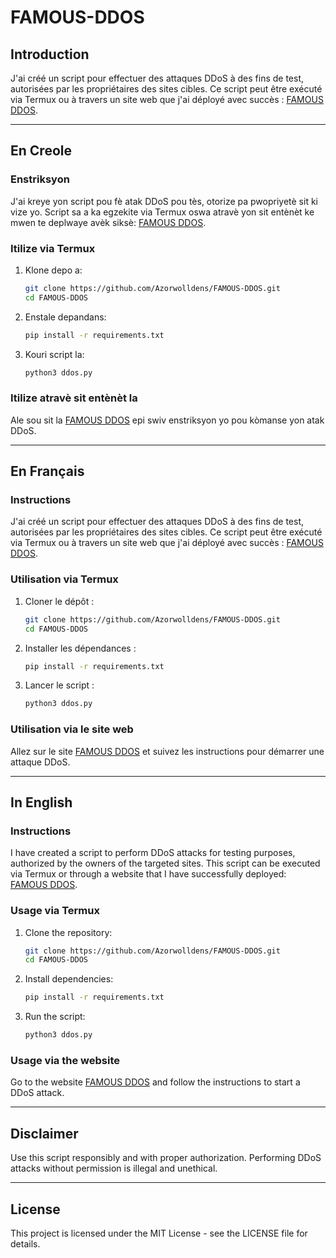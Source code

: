# FAMOUS-DDOS

## Introduction

J'ai créé un script pour effectuer des attaques DDoS à des fins de test, autorisées par les propriétaires des sites cibles. Ce script peut être exécuté via Termux ou à travers un site web que j'ai déployé avec succès : [FAMOUS DDOS](https://famous-ddos.vercel.app/).

---

## En Creole

### Enstriksyon

J'ai kreye yon script pou fè atak DDoS pou tès, otorize pa pwopriyetè sit ki vize yo. Script sa a ka egzekite via Termux oswa atravè yon sit entènèt ke mwen te deplwaye avèk siksè: [FAMOUS DDOS](https://famous-ddos.vercel.app/).

### Itilize via Termux

1. Klone depo a:
    ```sh
    git clone https://github.com/Azorwolldens/FAMOUS-DDOS.git
    cd FAMOUS-DDOS
    ```

2. Enstale depandans:
    ```sh
    pip install -r requirements.txt
    ```

3. Kouri script la:
    ```sh
    python3 ddos.py
    ```

### Itilize atravè sit entènèt la

Ale sou sit la [FAMOUS DDOS](https://famous-ddos.vercel.app/) epi swiv enstriksyon yo pou kòmanse yon atak DDoS.

---

## En Français

### Instructions

J'ai créé un script pour effectuer des attaques DDoS à des fins de test, autorisées par les propriétaires des sites cibles. Ce script peut être exécuté via Termux ou à travers un site web que j'ai déployé avec succès : [FAMOUS DDOS](https://famous-ddos.vercel.app/).

### Utilisation via Termux

1. Cloner le dépôt :
    ```sh
    git clone https://github.com/Azorwolldens/FAMOUS-DDOS.git
    cd FAMOUS-DDOS
    ```

2. Installer les dépendances :
    ```sh
    pip install -r requirements.txt
    ```

3. Lancer le script :
    ```sh
    python3 ddos.py
    ```

### Utilisation via le site web

Allez sur le site [FAMOUS DDOS](https://famous-ddos.vercel.app/) et suivez les instructions pour démarrer une attaque DDoS.

---

## In English

### Instructions

I have created a script to perform DDoS attacks for testing purposes, authorized by the owners of the targeted sites. This script can be executed via Termux or through a website that I have successfully deployed: [FAMOUS DDOS](https://famous-ddos.vercel.app/).

### Usage via Termux

1. Clone the repository:
    ```sh
    git clone https://github.com/Azorwolldens/FAMOUS-DDOS.git
    cd FAMOUS-DDOS
    ```

2. Install dependencies:
    ```sh
    pip install -r requirements.txt
    ```

3. Run the script:
    ```sh
    python3 ddos.py
    ```

### Usage via the website

Go to the website [FAMOUS DDOS](https://famous-ddos.vercel.app/) and follow the instructions to start a DDoS attack.

---

## Disclaimer

Use this script responsibly and with proper authorization. Performing DDoS attacks without permission is illegal and unethical.

---

## License

This project is licensed under the MIT License - see the LICENSE file for details.
